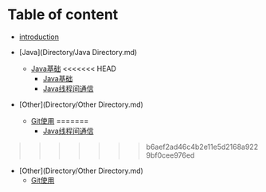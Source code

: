 
# Table of content

* [introduction](README.md)
* [Java](Directory/Java Directory.md)
    * [Java基础](Java/Java基础.md)
<<<<<<< HEAD
        * [Java基础](Java/Java线程间通信.md)
        * [Java线程间通信](Java/Java线程间通信.md)

* [Other](Directory/Other Directory.md)
    * [Git使用](/Other/Git.md)
=======
        * [Java线程间通信](Java/Java线程间通信.md)
>>>>>>> b6aef2ad46c4b2e11e5d2168a9229bf0cee976ed

* [Other](Directory/Other Directory.md)
    * [Git使用](/Other/Git.md)




